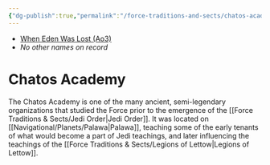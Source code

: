 ```yaml
---
{"dg-publish":true,"permalink":"/force-traditions-and-sects/chatos-academy/","tags":["faction"],"noteIcon":"saber1"}
---
```


- [When Eden Was Lost (Ao3)](https://archiveofourown.org/works/19334440)
- *No other names on record*
# Chatos Academy

The Chatos Academy is one of the many ancient, semi-legendary organizations that studied the Force prior to the emergence of the [[Force Traditions & Sects/Jedi Order\|Jedi Order]]. It was located on [[Navigational/Planets/Palawa\|Palawa]], teaching some of the early tenants of what would become a part of Jedi teachings, and later influencing the teachings of the [[Force Traditions & Sects/Legions of Lettow\|Legions of Lettow]].


